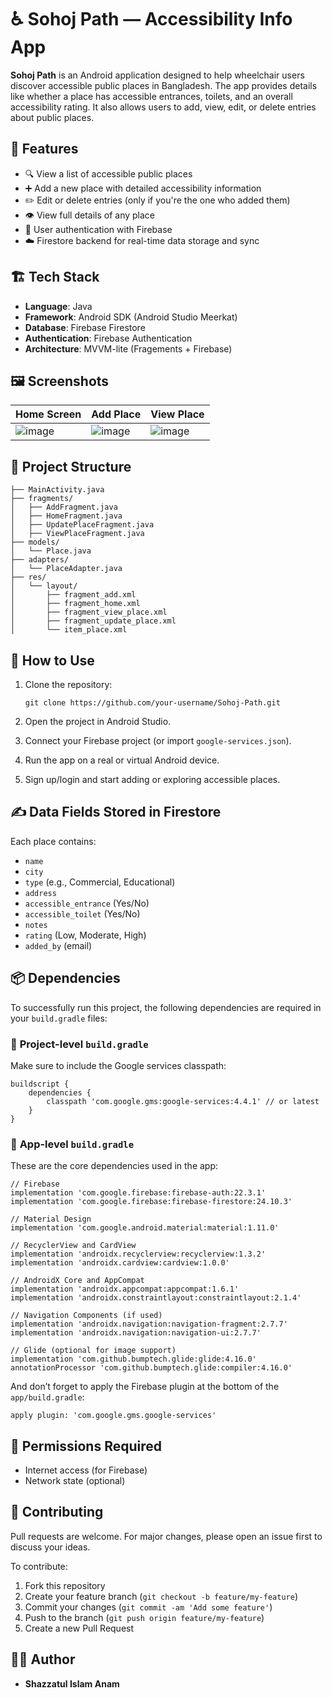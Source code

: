 
# ♿ Sohoj Path — Accessibility Info App

**Sohoj Path** is an Android application designed to help wheelchair users discover accessible public places in Bangladesh. The app provides details like whether a place has accessible entrances, toilets, and an overall accessibility rating. It also allows users to add, view, edit, or delete entries about public places.

## 🚀 Features

* 🔍 View a list of accessible public places
* ➕ Add a new place with detailed accessibility information
* ✏️ Edit or delete entries (only if you're the one who added them)
* 👁️ View full details of any place
* 🔐 User authentication with Firebase
* ☁️ Firestore backend for real-time data storage and sync

## 🏗️ Tech Stack

* **Language**: Java
* **Framework**: Android SDK (Android Studio Meerkat)
* **Database**: Firebase Firestore
* **Authentication**: Firebase Authentication
* **Architecture**: MVVM-lite (Fragements + Firebase)

## 🖼️ Screenshots

| Home Screen              | Add Place                | View Place               |
| ------------------------ | ------------------------ | ------------------------ |
|![image](https://github.com/user-attachments/assets/817582e8-b657-4678-8c8d-9af17a883a7c)|![image](https://github.com/user-attachments/assets/03d7706c-8389-456f-ba26-032c9a9ccde6)|![image](https://github.com/user-attachments/assets/a4c5e67d-a77c-4637-b272-bbb1d83a5299)|

## 📂 Project Structure

```
├── MainActivity.java
├── fragments/
│   ├── AddFragment.java
│   ├── HomeFragment.java
│   ├── UpdatePlaceFragment.java
│   ├── ViewPlaceFragment.java
├── models/
│   └── Place.java
├── adapters/
│   └── PlaceAdapter.java
├── res/
│   └── layout/
│       ├── fragment_add.xml
│       ├── fragment_home.xml
│       ├── fragment_view_place.xml
│       ├── fragment_update_place.xml
│       └── item_place.xml
```

## 🧪 How to Use

1. Clone the repository:

   ```
   git clone https://github.com/your-username/Sohoj-Path.git
   ```
2. Open the project in Android Studio.
3. Connect your Firebase project (or import `google-services.json`).
4. Run the app on a real or virtual Android device.
5. Sign up/login and start adding or exploring accessible places.

## ✍️ Data Fields Stored in Firestore

Each place contains:

* `name`
* `city`
* `type` (e.g., Commercial, Educational)
* `address`
* `accessible_entrance` (Yes/No)
* `accessible_toilet` (Yes/No)
* `notes`
* `rating` (Low, Moderate, High)
* `added_by` (email)


## 📦 Dependencies

To successfully run this project, the following dependencies are required in your `build.gradle` files:

### 🧱 **Project-level `build.gradle`**

Make sure to include the Google services classpath:

```
buildscript {
    dependencies {
        classpath 'com.google.gms:google-services:4.4.1' // or latest
    }
}
```

### 📱 **App-level `build.gradle`**

These are the core dependencies used in the app:

```
// Firebase
implementation 'com.google.firebase:firebase-auth:22.3.1'
implementation 'com.google.firebase:firebase-firestore:24.10.3'

// Material Design
implementation 'com.google.android.material:material:1.11.0'

// RecyclerView and CardView
implementation 'androidx.recyclerview:recyclerview:1.3.2'
implementation 'androidx.cardview:cardview:1.0.0'

// AndroidX Core and AppCompat
implementation 'androidx.appcompat:appcompat:1.6.1'
implementation 'androidx.constraintlayout:constraintlayout:2.1.4'

// Navigation Components (if used)
implementation 'androidx.navigation:navigation-fragment:2.7.7'
implementation 'androidx.navigation:navigation-ui:2.7.7'

// Glide (optional for image support)
implementation 'com.github.bumptech.glide:glide:4.16.0'
annotationProcessor 'com.github.bumptech.glide:compiler:4.16.0'
```

And don’t forget to apply the Firebase plugin at the bottom of the `app/build.gradle`:

```
apply plugin: 'com.google.gms.google-services'
```

## 🔐 Permissions Required

* Internet access (for Firebase)
* Network state (optional)

## 🤝 Contributing

Pull requests are welcome. For major changes, please open an issue first to discuss your ideas.

To contribute:

1. Fork this repository
2. Create your feature branch (`git checkout -b feature/my-feature`)
3. Commit your changes (`git commit -am 'Add some feature'`)
4. Push to the branch (`git push origin feature/my-feature`)
5. Create a new Pull Request

## 🧑‍💻 Author

* **Shazzatul Islam Anam**
